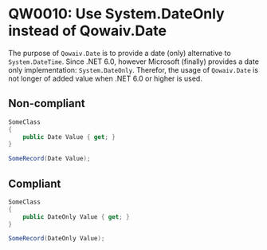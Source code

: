 # QW0010: Use System.DateOnly instead of Qowaiv.Date

The purpose of `Qowaiv.Date` is to provide a date (only) alternative to
`System.DateTime`. Since .NET 6.0, however Microsoft (finally) provides a date
only implementation: `System.DateOnly`. Therefor, the usage of `Qowaiv.Date` is
not longer of added value when .NET 6.0 or higher is used.

## Non-compliant
``` C#
SomeClass
{
    public Date Value { get; }
}

SomeRecord(Date Value);
```

## Compliant
``` C#
SomeClass
{
    public DateOnly Value { get; }
}

SomeRecord(DateOnly Value);
```

